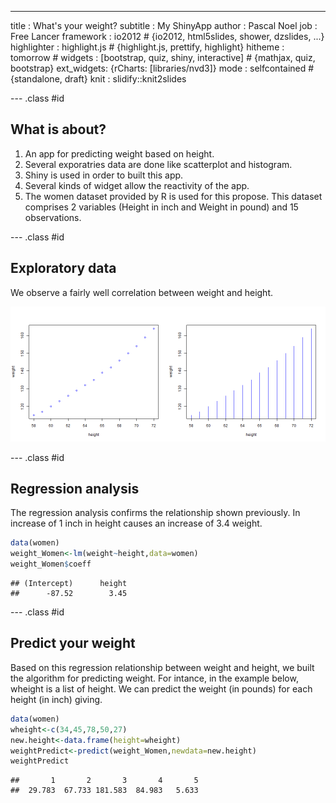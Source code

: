 ---
title       : What's your weight?
subtitle    : My ShinyApp
author      : Pascal Noel
job         : Free Lancer
framework   : io2012     # {io2012, html5slides, shower, dzslides, ...}
highlighter : highlight.js  # {highlight.js, prettify, highlight}
hitheme     : tomorrow      # 
widgets     : [bootstrap, quiz, shiny, interactive] # {mathjax, quiz, bootstrap}
ext_widgets: {rCharts: [libraries/nvd3]}
mode        : selfcontained # {standalone, draft}
knit        : slidify::knit2slides

--- .class #id 

## What is about?

1. An app for predicting weight based on height.  
2. Several exporatries data are done like scatterplot and histogram.
3. Shiny is used in order to built this app. 
4. Several kinds of widget allow the reactivity of the app. 
5. The women dataset provided by R is used for this propose. This dataset comprises 2 variables (Height in inch and Weight in pound) and 15 observations. 

--- .class #id 

## Exploratory data  

We observe a fairly well correlation between weight and height.

![plot of chunk unnamed-chunk-1](figure/unnamed-chunk-1.png) 


--- .class #id 

## Regression analysis

The regression analysis confirms the relationship shown previously. In increase of 1 inch in height causes an increase of 3.4 weight. 



```r
data(women)
weight_Women<-lm(weight~height,data=women)
weight_Women$coeff
```

```
## (Intercept)      height 
##      -87.52        3.45
```

--- .class #id 

## Predict your weight

Based on this regression relationship between weight and height, we built the algorithm for predicting weight. For intance, in the example below, wheight is a list of height. We can predict the weight (in pounds) for each height (in inch) giving.  



```r
data(women)
wheight<-c(34,45,78,50,27)
new.height<-data.frame(height=wheight)
weightPredict<-predict(weight_Women,newdata=new.height)
weightPredict
```

```
##       1       2       3       4       5 
##  29.783  67.733 181.583  84.983   5.633
```


